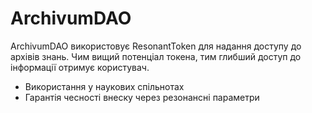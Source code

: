 # ArchivumDAO

ArchivumDAO використовує ResonantToken для надання доступу до архівів знань. Чим вищий потенціал токена, тим глибший доступ до інформації отримує користувач.

- Використання у наукових спільнотах
- Гарантія чесності внеску через резонансні параметри